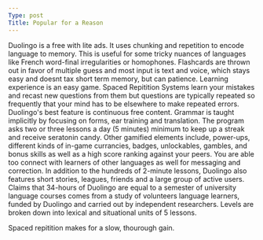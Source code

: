 ```yaml
---
Type: post
Title: Popular for a Reason
---
```

Duolingo is a free with lite ads. It uses chunking and repetition to encode language to memory. This is useful for some tricky nuances of languages like French word-final irregularities or homophones. Flashcards are thrown out in favor of multiple guess and most input is text and voice, which stays easy and doesnt tax short term memory, but can patience. Learning experience is an easy game. Spaced Repitition Systems learn your mistakes and recast new questions from them but questions are typically repeated so frequently that your mind has to be elsewhere to make repeated errors. Duolingo's best feature is continuous free content. Grammar is taught implicitly by focusing on forms, ear training and translation.
The program asks two or three lessons a day (5 minutes) minimum to keep up a streak and receive seratonin candy. Other gamified elements include, power-ups, different kinds of in-game currancies, badges, unlockables, gambles, and bonus skills as well as a high score ranking against your peers. You are able too connect with learners of other languages as well for messaging and correction.  In addition to the hundreds of 2-minute lessons, Duolingo also features short stories, leagues, friends and a large group of active users.
Claims that 34-hours of Duolingo are equal to a semester of university language courses comes from a study of volunteers language learners, funded by Duolingo and carried out by independent researchers. Levels are broken down into lexical and situational units of 5 lessons.</p>
							Spaced repitition makes for a slow, thourough gain.
